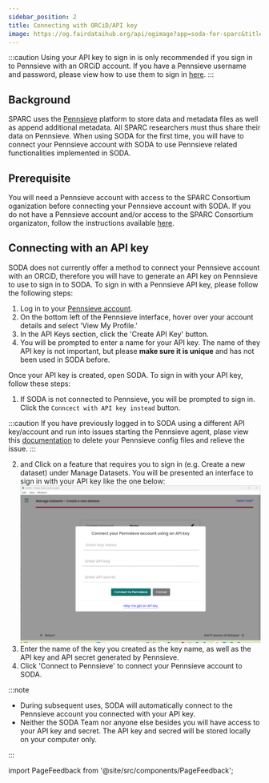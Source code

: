 ```yaml
---
sidebar_position: 2
title: Connecting with ORCiD/API key
image: https://og.fairdataihub.org/api/ogimage?app=soda-for-sparc&title=Installing%20the%20Pennsieve%20agent&description=Common%20errors%20and%20their%20solutions
---
```


:::caution
Using your API key to sign in is only recommended if you sign in to Pennsieve with an ORCiD account.
If you have a Pennsieve username and password, please view how to use them to sign in [here](./connecting-with-username-password).
:::

## Background

SPARC uses the [Pennsieve](https://app.pennsieve.net/) platform to store data and metadata files as well as append additional metadata. All SPARC researchers must thus share their data on Pennsieve. When using SODA for the first time, you will have to connect your Pennsieve account with SODA to use Pennsieve related functionalities implemented in SODA.

## Prerequisite

You will need a Pennsieve account with access to the SPARC Consortium oganization before connecting your Pennsieve account with SODA. If you do not have a Pennsieve account and/or access to the SPARC Consortium organizaton, follow the instructions available [here](../how-to/how-to-get-a-pennsieve-account).

## Connecting with an API key

SODA does not currently offer a method to connect your Pennsieve account with an ORCiD, therefore you will have to generate an API key on Pennsieve to use to sign in to SODA.
To sign in with a Pennsieve API key, please follow the following steps:

1. Log in to your [Pennsieve account](https://app.pennsieve.io/).
2. On the bottom left of the Pennsieve interface, hover over your account details and select 'View My Profile.'
3. In the API Keys section, click the 'Create API Key' button.
4. You will be prompted to enter a name for your API key. The name of they API key is not important, but please **make sure it is unique** and has not been used in SODA before.

Once your API key is created, open SODA. To sign in with your API key, follow these steps:

1. If SODA is not connected to Pennsieve, you will be prompted to sign in. Click the `Conncect with API key instead` button.

:::caution
If you have previously logged in to SODA using a different API key/account and run into issues starting the Pennsieve agent, plase view this [documentation](../common-errors/deleting-pennsieve-config-files)
to delete your Pennsieve config files and relieve the issue.
:::

2. and Click on a feature that requires you to sign in (e.g. Create a new dataset) under Manage Datasets. You will be presented an interface to sign in with your API key like the one below:
   ![](https://github.com/fairdataihub/SODA-for-SPARC/blob/main/docs/documentation/Connect-to-pennsieve/pennsieve-api-key-sign-in.png?raw=true)
3. Enter the name of the key you created as the key name, as well as the API key and API secret generated by Pennsieve.
4. Click 'Connect to Pennsieve' to connect your Pennsieve account to SODA.

:::note

- During subsequent uses, SODA will automatically connect to the Pennsieve account you connected with your API key.
- Neither the SODA Team nor anyone else besides you will have access to your API key and secret. The API key and secred will be stored locally on your computer only.

:::

import PageFeedback from '@site/src/components/PageFeedback';

<PageFeedback />

